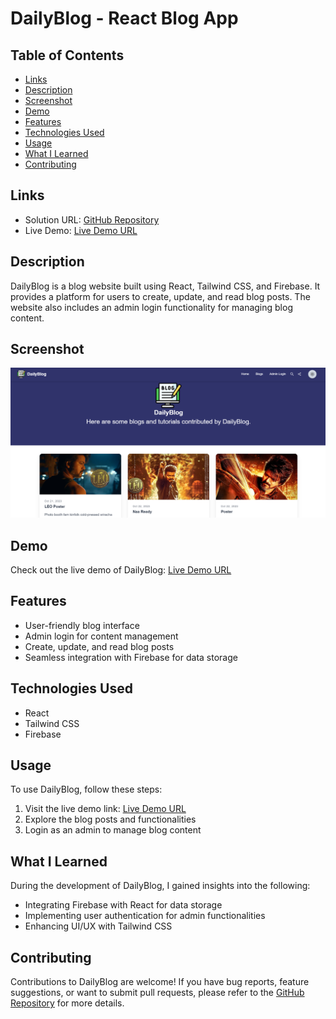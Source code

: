 # DailyBlog - React Blog App

## Table of Contents

- [Links](#links)
- [Description](#description)
- [Screenshot](#screenshot)
- [Demo](#demo)
- [Features](#features)
- [Technologies Used](#technologies-used)
- [Usage](#usage)
- [What I Learned](#what-i-learned)
- [Contributing](#contributing)

## Links

- Solution URL: [GitHub Repository](https://github.com/aruntutter/blog-website-with-react-firebase-and-vite)
- Live Demo: [Live Demo URL](https://blog-website-seven-weld.vercel.app/)

## Description

DailyBlog is a blog website built using React, Tailwind CSS, and Firebase. It provides a platform for users to create, update, and read blog posts. The website also includes an admin login functionality for managing blog content.

## Screenshot

![DailyBlog Screenshot](./src/assets/images/Screenshot.png)

## Demo

Check out the live demo of DailyBlog: [Live Demo URL](https://blog-website-seven-weld.vercel.app/)

## Features

- User-friendly blog interface
- Admin login for content management
- Create, update, and read blog posts
- Seamless integration with Firebase for data storage

## Technologies Used

- React
- Tailwind CSS
- Firebase

## Usage

To use DailyBlog, follow these steps:

1. Visit the live demo link: [Live Demo URL](https://blog-website-seven-weld.vercel.app/)
2. Explore the blog posts and functionalities
3. Login as an admin to manage blog content

## What I Learned

During the development of DailyBlog, I gained insights into the following:

- Integrating Firebase with React for data storage
- Implementing user authentication for admin functionalities
- Enhancing UI/UX with Tailwind CSS

## Contributing

Contributions to DailyBlog are welcome! If you have bug reports, feature suggestions, or want to submit pull requests, please refer to the [GitHub Repository](https://github.com/aruntutter/blog-website-with-react-firebase-and-vite) for more details.
